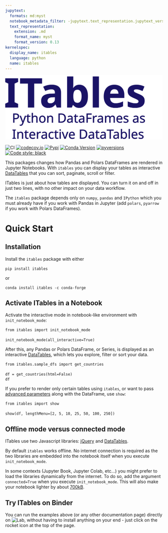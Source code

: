 ```yaml
---
jupytext:
  formats: md:myst
  notebook_metadata_filter: -jupytext.text_representation.jupytext_version
  text_representation:
    extension: .md
    format_name: myst
    format_version: 0.13
kernelspec:
  display_name: itables
  language: python
  name: itables
---
```


![ITables Logo](../src/itables/logo/text.svg)

![CI](https://github.com/mwouts/itables/actions/workflows/continuous-integration.yml/badge.svg?branch=main)
[![codecov.io](https://codecov.io/github/mwouts/itables/coverage.svg?branch=main)](https://codecov.io/github/mwouts/itables?branch=main)
[![Pypi](https://img.shields.io/pypi/v/itables.svg)](https://pypi.python.org/pypi/itables)
[![Conda Version](https://img.shields.io/conda/vn/conda-forge/itables.svg)](https://anaconda.org/conda-forge/itables)
[![pyversions](https://img.shields.io/pypi/pyversions/itables.svg)](https://pypi.python.org/pypi/itables)
[![Code style: black](https://img.shields.io/badge/code%20style-black-000000.svg)](https://github.com/psf/black)
<a class="github-button" href="https://github.com/mwouts/itables" data-icon="octicon-star" data-show-count="true"></a>
<script src="https://buttons.github.io/buttons.js"></script>

This packages changes how Pandas and Polars DataFrames are rendered in Jupyter Notebooks.
With `itables` you can display your tables as interactive [DataTables](https://datatables.net/)
that you can sort, paginate, scroll or filter.

ITables is just about how tables are displayed. You can turn it on and off in just two lines,
with no other impact on your data workflow.

The `itables` package depends only on `numpy`, `pandas` and `IPython`
which you must already have if you work with Pandas in Jupyter (add `polars`, `pyarrow` if you
work with Polars DataFrames).

# Quick Start

## Installation

Install the `itables` package with either

```shell
pip install itables
```

or
```shell
conda install itables -c conda-forge
```

## Activate ITables in a Notebook

Activate the interactive mode in notebook-like environment with `init_notebook_mode`:

```{code-cell}
from itables import init_notebook_mode

init_notebook_mode(all_interactive=True)
```

After this, any Pandas or Polars DataFrame, or Series,
is displayed as an interactive [DataTables](https://datatables.net/),
which lets you explore, filter or sort your data.

```{code-cell}
from itables.sample_dfs import get_countries

df = get_countries(html=False)
df
```

If you prefer to render only certain tables using `itables`, or want
to pass [advanced parameters](advanced_parameters.md) along with the
DataFrame, use `show`:

```{code-cell}
from itables import show

show(df, lengthMenu=[2, 5, 10, 25, 50, 100, 250])
```

## Offline mode versus connected mode

ITables use two Javascript libraries:
[jQuery](https://jquery.com/) and [DataTables](https://datatables.net/).

By default `itables` works offline. No internet connection is required
as the two libraries are embedded into the notebook itself
when you execute `init_notebook_mode`.

In some contexts (Jupyter Book, Jupyter Colab, etc...) you might
prefer to load the libraries dynamically from the internet.
To do so, add the argument `connected=True` when you
execute `init_notebook_mode`. This will also make your notebook lighter by
about [700kB](https://github.com/mwouts/itables/blob/main/tests/test_connected_notebook_is_small.py).

## Try ITables on Binder

You can run the examples above (or any other documentation page) directly on ![Lab](https://img.shields.io/badge/Binder-JupyterLab-blue.svg), without having to install anything on your end - just click on the rocket icon at the top of the page.
